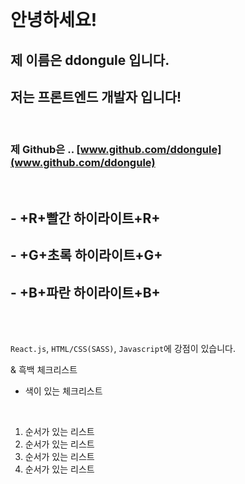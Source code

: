 <br />

# 안녕하세요!

## 제 이름은 **ddongule** 입니다.

## **저는 프론트엔드 개발자 입니다!**

<br />

### 제 Github은 .. [www.github.com/ddongule](www.github.com/ddongule)

<br />

## - +R+빨간 하이라이트+R+

## - +G+초록 하이라이트+G+

## - +B+파란 하이라이트+B+

<br /><br />

`React.js`, `HTML/CSS(SASS)`, `Javascript`에 강점이 있습니다.

& 흑백 체크리스트

- 색이 있는 체크리스트

<br />

1. 순서가 있는 리스트
2. 순서가 있는 리스트
3. 순서가 있는 리스트
4. 순서가 있는 리스트

<br />
<br />
